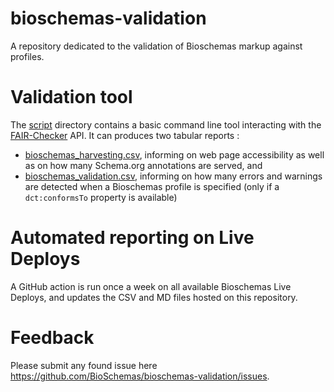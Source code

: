 # bioschemas-validation
A repository dedicated to the validation of Bioschemas markup against profiles.

# Validation tool
The [script](script) directory contains a basic command line tool interacting with the [FAIR-Checker](https://fair-checker.france-bioinformatique.fr) API. 
It can produces two tabular reports : 
* [bioschemas_harvesting.csv](bioschemas_harvesting.csv), informing on web page accessibility as well as on how many Schema.org annotations are served, and
* [bioschemas_validation.csv](bioschemas_validation.csv), informing on how many errors and warnings are detected when a Bioschemas profile is specified (only if a `dct:conformsTo` property is available)

# Automated reporting on Live Deploys
A GitHub action is run once a week on all available Bioschemas Live Deploys, and updates the CSV and MD files hosted on this repository. 

# Feedback
Please submit any found issue here https://github.com/BioSchemas/bioschemas-validation/issues. 
